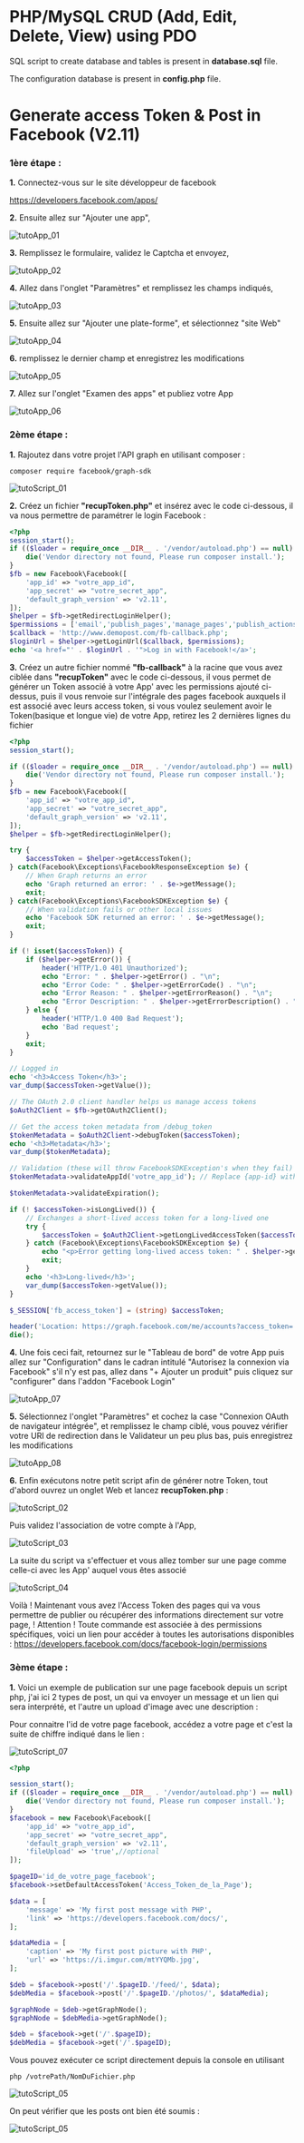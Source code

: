 PHP/MySQL CRUD (Add, Edit, Delete, View) using PDO
========
SQL script to create database and tables is present in **database.sql** file.

The configuration database is present in **config.php** file.

Generate access Token & Post in Facebook (V2.11)
========================================

### **1ère étape :**

**1.** Connectez-vous sur le site développeur de facebook

https://developers.facebook.com/apps/

**2.** Ensuite allez sur "Ajouter une app",

![tutoApp_01](http://pyromax.fr/images/tutoApp_01.png)

**3.** Remplissez le formulaire, validez le Captcha et envoyez,

![tutoApp_02](http://pyromax.fr/images/tutoApp_02.png)

**4.** Allez dans l'onglet "Paramètres" et remplissez les champs indiqués,

![tutoApp_03](http://pyromax.fr/images/tutoApp_03.png)

**5.** Ensuite allez sur "Ajouter une plate-forme", et sélectionnez "site Web"

![tutoApp_04](http://pyromax.fr/images/tutoApp_04.png)

**6.** remplissez le dernier champ et enregistrez les modifications

![tutoApp_05](http://pyromax.fr/images/tutoApp_05.png)

**7.** Allez sur l'onglet "Examen des apps" et publiez votre App

![tutoApp_06](http://pyromax.fr/images/tutoApp_06.png)


### **2ème étape :**

**1.** Rajoutez dans votre projet l'API graph en utilisant composer :

```shell
composer require facebook/graph-sdk
```

![tutoScript_01](http://pyromax.fr/images/tutoScript_01.png)

**2.** Créez un fichier **"recupToken.php"** et insérez avec le code ci-dessous,
il va nous permettre de paramétrer le login Facebook :

```php
<?php
session_start();
if (($loader = require_once __DIR__ . '/vendor/autoload.php') == null)  {
    die('Vendor directory not found, Please run composer install.');
}
$fb = new Facebook\Facebook([
    'app_id' => "votre_app_id",
    'app_secret' => "votre_secret_app",
    'default_graph_version' => 'v2.11',
]);
$helper = $fb->getRedirectLoginHelper();
$permissions = ['email','publish_pages','manage_pages','publish_actions','user_friends','public_profile','user_posts','pages_manage_cta']; // Optional permissions
$callback = 'http://www.demopost.com/fb-callback.php';
$loginUrl = $helper->getLoginUrl($callback, $permissions);
echo '<a href="' . $loginUrl . '">Log in with Facebook!</a>';
```

**3.** Créez un autre fichier nommé **"fb-callback"** à la racine que vous avez ciblée dans **"recupToken"** avec le code ci-dessous,
il vous permet de générer un Token associé à votre App' avec les permissions ajouté ci-dessus,
puis il vous renvoie sur l'intégrale des pages facebook auxquels il est associé avec leurs access token,
si vous voulez seulement avoir le Token(basique et longue vie) de votre App, retirez les 2 dernières lignes du fichier

```php
<?php
session_start();

if (($loader = require_once __DIR__ . '/vendor/autoload.php') == null)  {
    die('Vendor directory not found, Please run composer install.');
}
$fb = new Facebook\Facebook([
    'app_id' => "votre_app_id",
    'app_secret' => "votre_secret_app",
    'default_graph_version' => 'v2.11',
]);
$helper = $fb->getRedirectLoginHelper();

try {
    $accessToken = $helper->getAccessToken();
} catch(Facebook\Exceptions\FacebookResponseException $e) {
    // When Graph returns an error
    echo 'Graph returned an error: ' . $e->getMessage();
    exit;
} catch(Facebook\Exceptions\FacebookSDKException $e) {
    // When validation fails or other local issues
    echo 'Facebook SDK returned an error: ' . $e->getMessage();
    exit;
}

if (! isset($accessToken)) {
    if ($helper->getError()) {
        header('HTTP/1.0 401 Unauthorized');
        echo "Error: " . $helper->getError() . "\n";
        echo "Error Code: " . $helper->getErrorCode() . "\n";
        echo "Error Reason: " . $helper->getErrorReason() . "\n";
        echo "Error Description: " . $helper->getErrorDescription() . "\n";
    } else {
        header('HTTP/1.0 400 Bad Request');
        echo 'Bad request';
    }
    exit;
}

// Logged in
echo '<h3>Access Token</h3>';
var_dump($accessToken->getValue());

// The OAuth 2.0 client handler helps us manage access tokens
$oAuth2Client = $fb->getOAuth2Client();

// Get the access token metadata from /debug_token
$tokenMetadata = $oAuth2Client->debugToken($accessToken);
echo '<h3>Metadata</h3>';
var_dump($tokenMetadata);

// Validation (these will throw FacebookSDKException's when they fail)
$tokenMetadata->validateAppId('votre_app_id'); // Replace {app-id} with your app id

$tokenMetadata->validateExpiration();

if (! $accessToken->isLongLived()) {
    // Exchanges a short-lived access token for a long-lived one
    try {
        $accessToken = $oAuth2Client->getLongLivedAccessToken($accessToken);
    } catch (Facebook\Exceptions\FacebookSDKException $e) {
        echo "<p>Error getting long-lived access token: " . $helper->getMessage() . "</p>\n\n";
        exit;
    }
    echo '<h3>Long-lived</h3>';
    var_dump($accessToken->getValue());
}

$_SESSION['fb_access_token'] = (string) $accessToken;

header('Location: https://graph.facebook.com/me/accounts?access_token='.$accessToken->getValue());
die();
```

**4.** Une fois ceci fait, retournez sur le "Tableau de bord" de votre App puis allez sur "Configuration"
dans le cadran intitulé "Autorisez la connexion via Facebook" s'il n'y est pas,
allez dans "+ Ajouter un produit" puis cliquez sur "configurer" dans l'addon "Facebook Login"

![tutoApp_07](http://pyromax.fr/images/tutoApp_07.png)

**5.** Sélectionnez l'onglet "Paramètres" et cochez la case "Connexion OAuth de navigateur intégrée",
et remplissez le champ ciblé, vous pouvez vérifier votre URI de redirection dans le Validateur un peu plus bas,
puis enregistrez les modifications

![tutoApp_08](http://pyromax.fr/images/tutoApp_08.png)

**6.** Enfin exécutons notre petit script afin de générer notre Token,
tout d'abord ouvrez un onglet Web et lancez **recupToken.php** :

![tutoScript_02](http://pyromax.fr/images/tutoScript_02.png)

Puis validez l'association de votre compte à l'App,

![tutoScript_03](http://pyromax.fr/images/tutoScript_03.png)

La suite du script va s'effectuer et vous allez tomber sur une page comme celle-ci avec les App' auquel vous êtes associé

![tutoScript_04](http://pyromax.fr/images/tutoScript_04.png)

Voilà ! Maintenant vous avez l'Access Token des pages qui va vous permettre de publier ou récupérer des informations directement sur votre page,
! Attention ! Toute commande est associée à des permissions spécifiques, voici un lien pour accéder à toutes les autorisations disponibles :
https://developers.facebook.com/docs/facebook-login/permissions

### **3ème étape :**

**1.** Voici un exemple de publication sur une page facebook depuis un script php,
j'ai ici 2 types de post, un qui va envoyer un message et un lien qui sera interprété,
et l'autre un upload d'image avec une description :

Pour connaitre l'id de votre page facebook, accédez a votre page et c'est la suite de chiffre indiqué dans le lien :

![tutoScript_07](http://pyromax.fr/images/tutoScript_07.png)

```php
<?php

session_start();
if (($loader = require_once __DIR__ . '/vendor/autoload.php') == null)  {
    die('Vendor directory not found, Please run composer install.');
}
$facebook = new Facebook\Facebook([
    'app_id' => "votre_app_id",
    'app_secret' => "votre_secret_app",
    'default_graph_version' => 'v2.11',
    'fileUpload' => 'true',//optional
]);

$pageID='id_de_votre_page_facebook';
$facebook->setDefaultAccessToken('Access_Token_de_la_Page');

$data = [
    'message' => 'My first post message with PHP',
    'link' => 'https://developers.facebook.com/docs/',
];

$dataMedia = [
    'caption' => 'My first post picture with PHP',
    'url' => 'https://i.imgur.com/mtYYQMb.jpg',
];

$deb = $facebook->post('/'.$pageID.'/feed/', $data);
$debMedia = $facebook->post('/'.$pageID.'/photos/', $dataMedia);

$graphNode = $deb->getGraphNode();
$graphNode = $debMedia->getGraphNode();

$deb = $facebook->get('/'.$pageID);
$debMedia = $facebook->get('/'.$pageID);
```

Vous pouvez exécuter ce script directement depuis la console en utilisant

```shell
php /votrePath/NomDuFichier.php
```

![tutoScript_05](http://pyromax.fr/images/tutoScript_05.png)

On peut vérifier que les posts ont bien été soumis :

![tutoScript_05](http://pyromax.fr/images/tutoScript_06.png)

